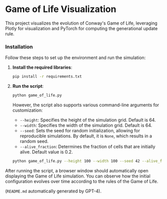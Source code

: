 
# Game of Life Visualization

This project visualizes the evolution of Conway's Game of Life, leveraging Plotly for visualization and PyTorch for computing the generational update rule.

### Installation

Follow these steps to set up the environment and run the simulation:

1. **Install the required libraries**:

   ```bash
   pip install -r requirements.txt
   ```

2. **Run the script**:

   ```bash
   python game_of_life.py
   ```

   However, the script also supports various command-line arguments for customization:

   - `--height`: Specifies the height of the simulation grid. Default is 64.
   - `--width`: Specifies the width of the simulation grid. Default is 64.
   - `--seed`: Sets the seed for random initialization, allowing for reproducible simulations. By default, it is `None`, which results in a random seed.
   - `--alive_fraction`: Determines the fraction of cells that are initially alive. Default value is 0.2.

   ```bash
   python game_of_life.py --height 100 --width 100 --seed 42 --alive_fraction 0.1
   ```

After running the script, a browser window should automatically open displaying the Game of Life simulation. You can observe how the initial configuration evolves over time according to the rules of the Game of Life.

(`README.md` automatically generated by GPT-4).